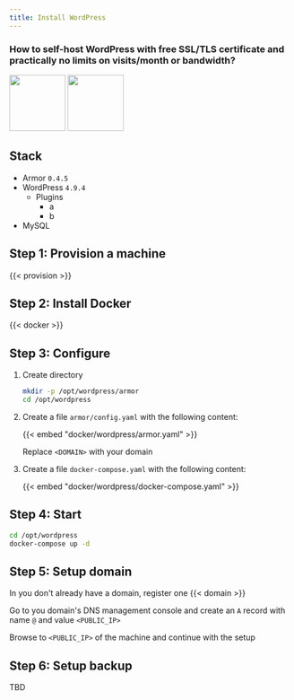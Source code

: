 ```yaml
---
title: Install WordPress
---
```


### How to self-host WordPress with free SSL/TLS certificate and practically no limits on visits/month or bandwidth?

<img src="/images/wordpress.png" height="100">
<img src="/images/docker.png" height="100">

## Stack

- Armor `0.4.5`
- WordPress `4.9.4`
  - Plugins
    - a
    - b
- MySQL

## Step 1: Provision a machine

{{< provision >}}

## Step 2: Install Docker

{{< docker >}}

## Step 3: Configure

1. Create directory

    ```sh
    mkdir -p /opt/wordpress/armor
    cd /opt/wordpress
    ```

2. Create a file `armor/config.yaml` with the following content:

    {{< embed "docker/wordpress/armor.yaml" >}}

    Replace `<DOMAIN>` with your domain

3. Create a file `docker-compose.yaml` with the following content:

    {{< embed "docker/wordpress/docker-compose.yaml" >}}

## Step 4: Start

```sh
cd /opt/wordpress
docker-compose up -d
```

## Step 5: Setup domain

In you don't already have a domain, register one {{< domain >}}

Go to you domain's DNS management console and create an `A` record with name `@`
and value `<PUBLIC_IP>`

Browse to `<PUBLIC_IP>` of the machine and continue with the setup

## Step 6: Setup backup

TBD